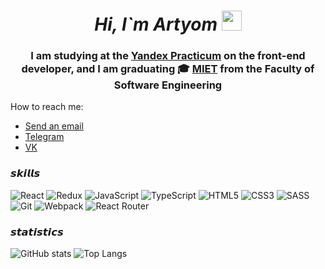 <h1 align="center"><i>Hi, I`m Artyom</i>
<img src="https://github.com/blackcater/blackcater/raw/main/images/Hi.gif" height="32"/></h1>
<h3 align="center">I am studying at the <a href="https://practicum.yandex.ru/profile/web-plus/">Yandex Practicum</a> on the front-end developer, and I am graduating 🎓 <a href="https://eng.miet.ru/">MIET</a> from the Faculty of Software Engineering</h3>
<p4>How to reach me: <p4>

<ul>
  <li><a href="mailto:Arteym-Bash@yandex.com?subject=Github mess"">Send an email</a></li>
  <li><a href="https://t.me/scrapsils">Telegram</a></li>
  <li><a href="https://vk.com/id86517284">VK</a></li>
  
</ul>
<h3> 𝙨𝙠𝙞𝙡𝙡𝙨 </h3>

  
![React](https://img.shields.io/badge/react-%2320232a.svg?style=for-the-badge&logo=react&logoColor=%2361DAFB)
![Redux](https://img.shields.io/badge/redux-%23593d88.svg?style=for-the-badge&logo=redux&logoColor=white)
![JavaScript](https://img.shields.io/badge/javascript-%23323330.svg?style=for-the-badge&logo=javascript&logoColor=%23F7DF1E)
![TypeScript](https://img.shields.io/badge/typescript-%23007ACC.svg?style=for-the-badge&logo=typescript&logoColor=white)
![HTML5](https://img.shields.io/badge/html5-%23E34F26.svg?style=for-the-badge&logo=html5&logoColor=white)
![CSS3](https://img.shields.io/badge/css3-%231572B6.svg?style=for-the-badge&logo=css3&logoColor=white)
![SASS](https://img.shields.io/badge/SASS-hotpink.svg?style=for-the-badge&logo=SASS&logoColor=white)
![Git](https://img.shields.io/badge/git-%23F05033.svg?style=for-the-badge&logo=git&logoColor=white)
![Webpack](https://img.shields.io/badge/webpack-%238DD6F9.svg?style=for-the-badge&logo=webpack&logoColor=black)
![React Router](https://img.shields.io/badge/React_Router-CA4245?style=for-the-badge&logo=react-router&logoColor=white)

 <h3> 𝙨𝙩𝙖𝙩𝙞𝙨𝙩𝙞𝙘𝙨 </h3>
 
![GitHub stats](https://github-readme-stats.vercel.app/api?username=Tema-Bash&show_icons=true&count_private=true&theme=react)
![Top Langs](https://github-readme-stats.vercel.app/api/top-langs/?username=Tema-Bash&layout=compact&theme=react)

 
